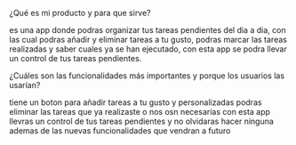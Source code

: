 ¿Qué es mi producto y para que sirve?

es una app donde podras organizar tus tareas pendientes del dia a dia, con las cual
podras añadir y eliminar tareas a tu gusto, podras marcar las tareas realizadas y saber cuales ya se han ejecutado, con esta app se podra llevar un control de tus tareas pendientes.

¿Cuáles son las funcionalidades más importantes y porque los usuarios las usarían?

tiene un boton para añadir tareas a tu gusto y personalizadas
podras eliminar las tareas que ya realizaste o nos osn necesarias
con esta app llevras un control de tus tareas pendientes y no olvidaras hacer ninguna
ademas de las nuevas funcionalidades que vendran a futuro 